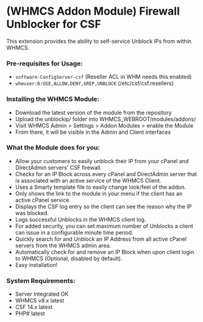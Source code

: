 # (WHMCS Addon Module) Firewall Unblocker for CSF

This extension provides the ability to self-service Unblock IPs from within WHMCS.

### Pre-requisites for Usage:

- `software-ConfigServer-csf` (Reseller ACL in WHM needs this enabled)
- `whmuser:0:USE,ALLOW,DENY,GREP,UNBLOCK` (/etc/csf/csf.resellers)

### Installing the WHMCS Module:

- Download the latest version of the module from the repository
- Upload the unblockip/ folder into WHMCS_WEBROOT/modules/addons/
- Visit WHMCS Admin > Settings > Addon Modules > enable the Module
- From there, it will be visible in the Admin and Client interfaces

### What the Module does for you:

- Allow your customers to easily unblock their IP from your cPanel and DirectAdmin servers' CSF firewall.
- Checks for an IP Block across every cPanel and DirectAdmin server that is associated with an active service of the WHMCS Client.
- Uses a Smarty template file to easily change look/feel of the addon.
- Only shows the link to the module in your menu if the client has an active cPanel service.
- Displays the CSF log entry so the client can see the reason why the IP was blocked.
- Logs successful Unblocks in the WHMCS client log.
- For added security, you can set maximum number of Unblocks a client can issue in a configurable minute time period.
- Quickly search for and Unblock an IP Address from all active cPanel servers from the WHMCS admin area.
- Automatically check for and remove an IP Block when upon client login to WHMCS (Optional, disabled by default).
- Easy installation!

### System Requirements:

- Server Integrated OK
- WHMCS v8.x latest
- CSF 14.x latest
- PHP# latest
